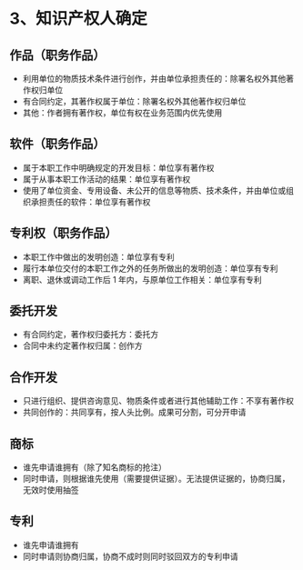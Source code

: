 # 3、知识产权人确定

## 作品（职务作品）

- 利用单位的物质技术条件进行创作，并由单位承担责任的：除署名权外其他著作权归单位
- 有合同约定，其著作权属于单位：除署名权外其他著作权归单位
- 其他：作者拥有著作权，单位有权在业务范围内优先使用

## 软件（职务作品）

- 属于本职工作中明确规定的开发目标：单位享有著作权
- 属于从事本职工作活动的结果：单位享有著作权
- 使用了单位资金、专用设备、未公开的信息等物质、技术条件，并由单位或组织承担责任的软件：单位享有著作权

## 专利权（职务作品）

- 本职工作中做出的发明创造：单位享有专利
- 履行本单位交付的本职工作之外的任务所做出的发明创造：单位享有专利
- 离职、退休或调动工作后 1 年内，与原单位工作相关：单位享有专利

## 委托开发

- 有合同约定，著作权归委托方：委托方
- 合同中未约定著作权归属：创作方

## 合作开发

- 只进行组织、提供咨询意见、物质条件或者进行其他辅助工作：不享有著作权
- 共同创作的：共同享有，按人头比例。成果可分割，可分开申请

## 商标

- 谁先申请谁拥有（除了知名商标的抢注）
- 同时申请，则根据谁先使用（需要提供证据）。无法提供证据的，协商归属，无效时使用抽签

## 专利

- 谁先申请谁拥有
- 同时申请则协商归属，协商不成时则同时驳回双方的专利申请
